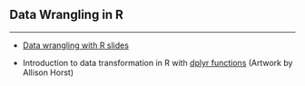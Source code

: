 ## Data Wrangling in R

---

- [Data wrangling with R slides](https://github.com/kirenz/data-wrangling-in-r/blob/main/1-Data-Wrangling-with-R.pdf) 

- Introduction to data transformation in R with [dplyr functions](https://docs.google.com/presentation/d/1TzaalAbj9vhlLOwPRsZUJNuSs0ueNsEgxTLJXa4SbVM/edit#slide=id.g5424a2762e_0_12) (Artwork by Allison Horst)

